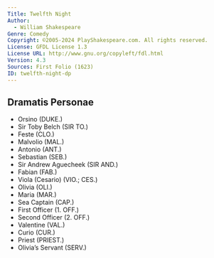 ```yaml
---
Title: Twelfth Night
Author: 
  - William Shakespeare
Genre: Comedy
Copyright: ©2005-2024 PlayShakespeare.com. All rights reserved.
License: GFDL License 1.3
License URL: http://www.gnu.org/copyleft/fdl.html
Version: 4.3
Sources: First Folio (1623)
ID: twelfth-night-dp
---
```


## Dramatis Personae


- Orsino (DUKE.)
- Sir Toby Belch (SIR TO.)
- Feste (CLO.)
- Malvolio (MAL.)
- Antonio (ANT.)
- Sebastian (SEB.)
- Sir Andrew Aguecheek (SIR AND.)
- Fabian (FAB.)
- Viola (Cesario) (VIO.; CES.)
- Olivia (OLI.)
- Maria (MAR.)
- Sea Captain (CAP.)
- First Officer (1. OFF.)
- Second Officer (2. OFF.)
- Valentine (VAL.)
- Curio (CUR.)
- Priest (PRIEST.)
- Olivia’s Servant (SERV.)

